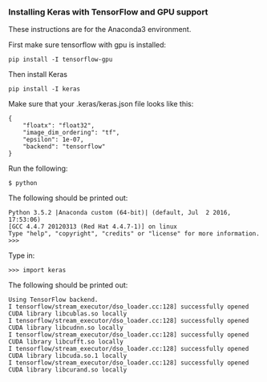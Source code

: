 ### Installing Keras with TensorFlow and GPU support

These instructions are for the Anaconda3 environment.

First make sure tensorflow with gpu is installed:

    pip install -I tensorflow-gpu

Then install Keras

    pip install -I keras

Make sure that your .keras/keras.json file looks like this:
```
{
    "floatx": "float32",
    "image_dim_ordering": "tf",
    "epsilon": 1e-07,
    "backend": "tensorflow"
}
```

Run the following:

    $ python

The following should be printed out:

    Python 3.5.2 |Anaconda custom (64-bit)| (default, Jul  2 2016, 17:53:06) 
    [GCC 4.4.7 20120313 (Red Hat 4.4.7-1)] on linux
    Type "help", "copyright", "credits" or "license" for more information.
    >>> 

Type in:
    
    >>> import keras

The following should be printed out:

    Using TensorFlow backend.
    I tensorflow/stream_executor/dso_loader.cc:128] successfully opened CUDA library libcublas.so locally
    I tensorflow/stream_executor/dso_loader.cc:128] successfully opened CUDA library libcudnn.so locally
    I tensorflow/stream_executor/dso_loader.cc:128] successfully opened CUDA library libcufft.so locally
    I tensorflow/stream_executor/dso_loader.cc:128] successfully opened CUDA library libcuda.so.1 locally
    I tensorflow/stream_executor/dso_loader.cc:128] successfully opened CUDA library libcurand.so locally

